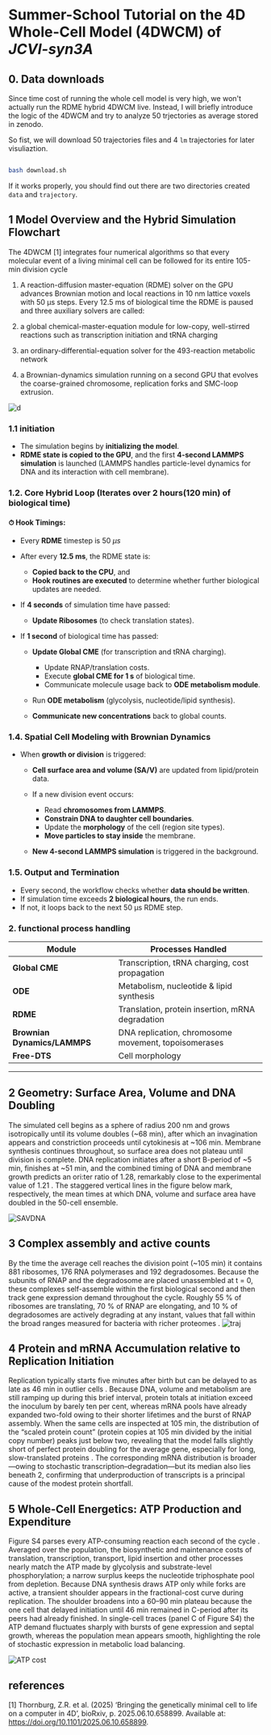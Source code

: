 # Summer-School Tutorial on the 4D Whole-Cell Model (4DWCM) of *JCVI-syn3A*

## 0. Data downloads

Since time cost of running the whole cell model is very high, we won't actually run the RDME hybrid 4DWCM live. Instead, I will briefly introduce the logic of the 4DWCM and try to analyze 50 trjectories as average stored in zenodo. 

So fist, we will download 50 trajectories files and 4 `lm` trajectories for later visuliaztion.
```bash

bash download.sh
```
If it works properly, you should find out there are two directories created `data` and `trajectory`.
 
## 1  Model Overview and the Hybrid Simulation Flowchart

The 4DWCM [1] integrates four numerical algorithms so that every molecular event of a living minimal cell can be followed for its entire 105-min division cycle
1. A reaction-diffusion master-equation (RDME) solver on the GPU advances Brownian motion and local reactions in 10 nm lattice voxels with 50 µs steps. Every 12.5 ms of biological time the RDME is paused and three auxiliary solvers are called: 
2. a global chemical-master-equation module for low-copy, well-stirred reactions such as transcription initiation and tRNA charging 

3. an ordinary-differential-equation solver for the 493-reaction metabolic network

4. a Brownian-dynamics simulation running on a second GPU that evolves the coarse-grained chromosome, replication forks and SMC-loop extrusion. 


![d](./figures/4DWCM_flowchart_v1.3.png)


### 1.1 initiation

* The simulation begins by **initializing the model**.
* **RDME state is copied to the GPU**, and the first **4-second LAMMPS simulation** is launched (LAMMPS handles particle-level dynamics for DNA and its interaction with cell membrane).


### 1.2. Core Hybrid Loop (Iterates over 2 hours(120 min) of biological time)

#### ⏱ Hook Timings:

* Every **RDME** timestep is 50 $\mu s$
* After every **12.5 ms**, the RDME state is:

  * **Copied back to the CPU**, and
  * **Hook routines are executed** to determine whether further biological updates are needed.

* If **4 seconds** of simulation time have passed:

  * **Update Ribosomes** (to check translation states).
* If **1 second** of biological time has passed:

  * **Update Global CME** (for transcription and tRNA charging).

    * Update RNAP/translation costs.
    * Execute **global CME for 1 s** of biological time.
    * Communicate molecule usage back to **ODE metabolism module**.
  * Run **ODE metabolism** (glycolysis, nucleotide/lipid synthesis).
  * **Communicate new concentrations** back to global counts.


### 1.4. Spatial Cell Modeling with Brownian Dynamics

* When **growth or division** is triggered:

  * **Cell surface area and volume (SA/V)** are updated from lipid/protein data.
  * If a new division event occurs:

    * Read **chromosomes from LAMMPS**.
    * **Constrain DNA to daughter cell boundaries**.
    * Update the **morphology** of the cell (region site types).
    * **Move particles to stay inside** the membrane.
  * **New 4-second LAMMPS simulation** is triggered in the background.



### 1.5. Output and Termination

* Every second, the workflow checks whether **data should be written**.
* If simulation time exceeds **2 biological hours**, the run ends.
* If not, it loops back to the next 50 µs RDME step.


### 2. functional process handling 

| Module                | Processes Handled                                     |
| --------------------- | ----------------------------------------------------- |
| **Global CME**        | Transcription, tRNA charging, cost propagation        |
| **ODE**               | Metabolism, nucleotide & lipid synthesis              |
| **RDME**              | Translation, protein insertion, mRNA degradation      |
| **Brownian Dynamics/LAMMPS** | DNA replication, chromosome movement, topoisomerases  |
| **Free-DTS**            | Cell morphology |


---

## 2  Geometry: Surface Area, Volume and DNA Doubling

The simulated cell begins as a sphere of radius 200 nm and grows isotropically until its volume doubles (\~68 min), after which an invagination appears and constriction proceeds until cytokinesis at \~106 min. Membrane synthesis continues throughout, so surface area does not plateau until division is complete. DNA replication initiates after a short B-period of \~5 min, finishes at \~51 min, and the combined timing of DNA and membrane growth predicts an ori\:ter ratio of 1.28, remarkably close to the experimental value of 1.21 . The staggered vertical lines in the figure below mark, respectively, the mean times at which DNA, volume and surface area have doubled in the 50-cell ensemble.

![SAVDNA](./figures/DNA_V_SA.png)


## 3  Complex assembly and active counts

By the time the average cell reaches the division point (\~105 min) it contains 881 ribosomes, 176 RNA polymerases and 192 degradosomes. Because the subunits of RNAP and the degradosome are placed unassembled at t = 0, these complexes self-assemble within the first biological second and then track gene expression demand throughout the cycle. Roughly 55 % of ribosomes are translating, 70 % of RNAP are elongating, and 10 % of degradosomes are actively degrading at any instant, values that fall within the broad ranges measured for bacteria with richer proteomes .
![traj](./figures/GIP_statistics_first5.png)

## 4  Protein and mRNA Accumulation relative to Replication Initiation

Replication typically starts five minutes after birth but can be delayed to as late as 46 min in outlier cells . Because DNA, volume and metabolism are still ramping up during this brief interval, protein totals at initiation exceed the inoculum by barely ten per cent, whereas mRNA pools have already expanded two-fold owing to their shorter lifetimes and the burst of RNAP assembly. When the same cells are inspected at 105 min, the distribution of the “scaled protein count” (protein copies at 105 min divided by the initial copy number) peaks just below two, revealing that the model falls slightly short of perfect protein doubling for the average gene, especially for long, slow-translated proteins . The corresponding mRNA distribution is broader—owing to stochastic transcription–degradation—but its median also lies beneath 2, confirming that underproduction of transcripts is a principal cause of the modest protein shortfall.

## 5  Whole-Cell Energetics: ATP Production and Expenditure

Figure S4 parses every ATP-consuming reaction each second of the cycle . Averaged over the population, the biosynthetic and maintenance costs of translation, transcription, transport, lipid insertion and other processes nearly match the ATP made by glycolysis and substrate-level phosphorylation; a narrow surplus keeps the nucleotide triphosphate pool from depletion. Because DNA synthesis draws ATP only while forks are active, a transient shoulder appears in the fractional-cost curve during replication. The shoulder broadens into a 60–90 min plateau because the one cell that delayed initiation until 46 min remained in C-period after its peers had already finished. In single-cell traces (panel C of Figure S4) the ATP demand fluctuates sharply with bursts of gene expression and septal growth, whereas the population mean appears smooth, highlighting the role of stochastic expression in metabolic load balancing.

![ATP cost](./figures/atp_costs.png)

## references
[1] Thornburg, Z.R. et al. (2025) ‘Bringing the genetically minimal cell to life on a computer in 4D’, bioRxiv, p. 2025.06.10.658899. Available at: https://doi.org/10.1101/2025.06.10.658899.
